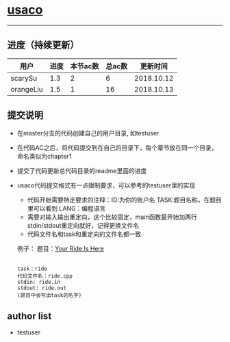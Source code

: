 # [usaco](http://train.usaco.org)
-----

## 进度（持续更新）

用户  | 进度 |本节ac数|总ac数|更新时间
---- | ---- | ---- | ---- | ---- |
scarySu|1.3| 2 | 6 |2018.10.12
orangeLiu|1.5| 1 | 16 |2018.10.13

## 提交说明
+ 在master分支的代码创建自己的用户目录, 如testuser
+ 在代码AC之后，将代码提交到在自己的目录下，每个章节放在同一个目录，命名类似为chapter1
+ 提交了代码更新总代码目录的readme里面的进度
+ usaco代码提交格式有一点限制要求，可以参考的testuser里的实现
	
	+ 代码开始需要特定要求的注释：ID:为你的账户名 TASK:题目名称，在题目里可以看到 LANG：编程语言
	+ 需要对输入输出重定向，这个比较固定，main函数最开始加两行stdin/stdout重定向就好，记得更换文件名
	+ 代码文件名和task和重定向的文件名都一致
	
	例子：
	题目：[Your Ride Is Here](http://train.usaco.org/usacoprob2?a=wrYmw944MTs&S=ride)
	```
	
	task：ride
	代码文件名：ride.cpp
	stdin: ride.in
	stdout: ride.out
	(题目中会写出task的名字)
	```
	
## author list

+ testuser
